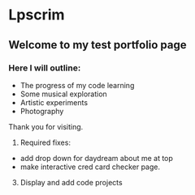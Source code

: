 # Lpscrim

## Welcome to my test portfolio page

### Here I will outline:
  
  + The progress of my code learning
  + Some musical exploration
  + Artistic experiments
  + Photography

Thank you for visiting.

1. Required fixes:
  + add drop down for daydream about me at top
  + make interactive cred card checker page.

  
3. Display and add code projects

